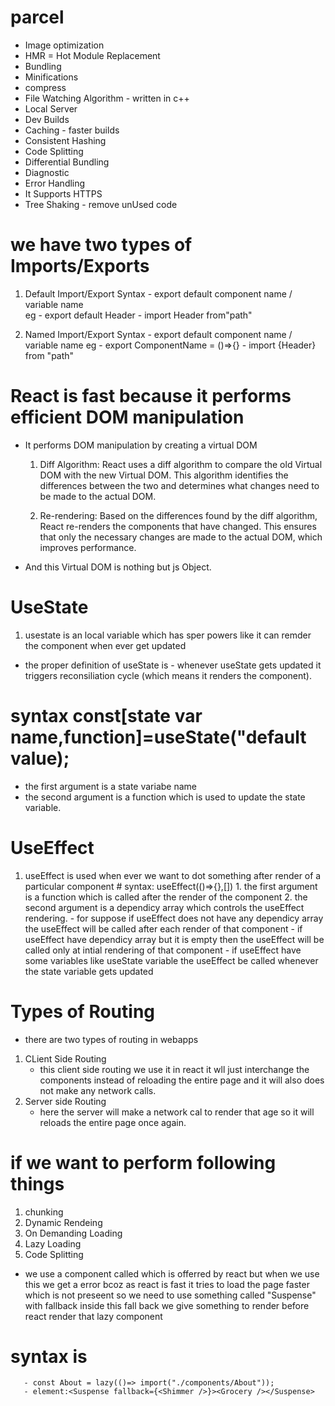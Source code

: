 # parcel

- Image optimization
- HMR = Hot Module Replacement
- Bundling
- Minifications
- compress
- File Watching Algorithm - written in c++
- Local Server
- Dev Builds
- Caching - faster builds
- Consistent Hashing
- Code Splitting
- Differential Bundling
- Diagnostic
- Error Handling
- It Supports HTTPS 
- Tree Shaking - remove unUsed code


# we have two types of Imports/Exports

1. Default Import/Export
   Syntax   -   export default component name / variable name  
                eg - export default Header
            -   import Header from"path"

2. Named Import/Export 
  Syntax   -   export default component name / variable name
               eg - export ComponentName = ()=>{}
           -   import {Header} from "path"


# React is fast because it performs efficient DOM manipulation 

  - It performs DOM manipulation by creating a virtual DOM 

    1. Diff Algorithm: React uses a diff algorithm to compare the old Virtual DOM with the new Virtual DOM. This algorithm identifies the differences between the two and determines what changes need to be made to the actual DOM.

    2. Re-rendering: Based on the differences found by the diff algorithm, React re-renders the components that have changed. This ensures that only the necessary changes are made to the actual DOM, which improves performance.

  - And this Virtual DOM is nothing but js Object.

# UseState 

  1. usestate is an local variable which has sper powers like it can remder the component when ever get updated
  - the proper definition of useState is - whenever useState gets updated it triggers reconsiliation cycle (which means it renders the component).
   # syntax const[state var name,function]=useState("default value);
   - the first argument is a state variabe name
   - the second argument is a function which is used to update the state variable. 

# UseEffect

  1. useEffect is used when ever we want to dot something after render of a particular component
    # syntax: useEffect(()=>{},[])
    1. the first argument is a function which is called after the render of the component
    2. the second argument is a dependicy array which controls the useEffect rendering.
    -  for suppose if useEffect does not have any dependicy array the useEffect will be called after each render of that component
    - if useEffect have dependicy array but it is empty then the useEffect will be called only at intial rendering of that component
    - if useEffect have some variables like useState variable the useEffect be called whenever the state variable gets updated

# Types of Routing
  - there are two types of routing in webapps
  1. CLient Side Routing
      - this client side routing we use it in react it wll just interchange the components instead of reloading the entire page and it will also does not make any network calls.
  2. Server side Routing
      - here the server will make a network cal to render that age so it will reloads the entire page once again.
      
# if we want to perform following things 
   1. chunking
   2. Dynamic Rendeing
   3. On Demanding Loading
   4. Lazy Loading
   5. Code Splitting

   - we use a component called <Lazy></Lazy> which is offerred by react but when we use this we get a error bcoz as react is fast it tries to load the page faster which is not preseent so we need to use something called "Suspense" with fallback inside this fall back we give something to render before react render that lazy component 
   # syntax is 
       - const About = lazy(()=> import("./components/About"));
       - element:<Suspense fallback={<Shimmer />}><Grocery /></Suspense> 
